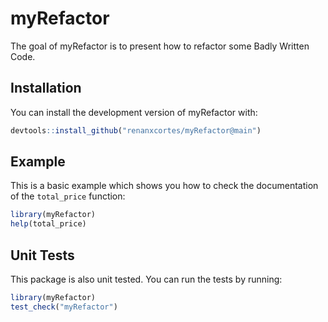
# myRefactor

The goal of myRefactor is to present how to refactor some Badly Written Code.

## Installation

You can install the development version of myRefactor with:

``` r
devtools::install_github("renanxcortes/myRefactor@main")
```

## Example

This is a basic example which shows you how to check the documentation of the `total_price` function:

``` r
library(myRefactor)
help(total_price)
```

## Unit Tests

This package is also unit tested. You can run the tests by running:

``` r
library(myRefactor)
test_check("myRefactor")
```
